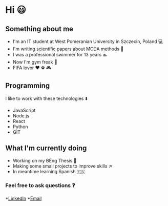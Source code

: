 # Hi :smiley:

## Something about me 
* I'm an IT student at West Pomeranian University in Szczecin, Poland :computer:
* I'm writing scientific papers about MCDA methods :page_with_curl:
* I was a professional swimmer for 13 years :swimmer:
* Now I'm gym freak :muscle:
* FIFA lover :heart: :soccer: :video_game:

## Programming
I like to work with these technologies :arrow_down:
* JavaScript
* Node.js
* React
* Python
* GIT

## What I'm currently doing
* Working on my BEng Thesis :book:
* Making some small projects to improve skills :arrow_upper_right:
* In meantime learning Spanish :es:

### Feel free to ask questions :question:
*[LinkedIn](https://www.linkedin.com/in/jakubwieckowski/)
*[Email](mailto:kubaw1@onet.eu)


<!--
**jwieckowski/jwieckowski** is a ✨ _special_ ✨ repository because its `README.md` (this file) appears on your GitHub profile.

Here are some ideas to get you started:

- 🔭 I’m currently working on ...
- 🌱 I’m currently learning ...
- 👯 I’m looking to collaborate on ...
- 🤔 I’m looking for help with ...
- 💬 Ask me about ...
- 📫 How to reach me: ...
- 😄 Pronouns: ...
- ⚡ Fun fact: ...
-->
